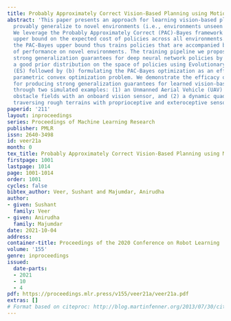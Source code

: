 ```yaml
---
title: Probably Approximately Correct Vision-Based Planning using Motion Primitives
abstract: 'This paper presents an approach for learning vision-based planners that
  provably generalize to novel environments (i.e., environments unseen during training).
  We leverage the Probably Approximately Correct (PAC)-Bayes framework to obtain an
  upper bound on the expected cost of policies across all environments. Minimizing
  the PAC-Bayes upper bound thus trains policies that are accompanied by a certificate
  of performance on novel environments. The training pipeline we propose provides
  strong generalization guarantees for deep neural network policies by (a) obtaining
  a good prior distribution on the space of policies using Evolutionary Strategies
  (ES) followed by (b) formulating the PAC-Bayes optimization as an efficiently-solvable
  parametric convex optimization problem. We demonstrate the efficacy of our approach
  for producing strong generalization guarantees for learned vision-based motion planners
  through two simulated examples: (1) an Unmanned Aerial Vehicle (UAV) navigating
  obstacle fields with an onboard vision sensor, and (2) a dynamic quadrupedal robot
  traversing rough terrains with proprioceptive and exteroceptive sensors.'
paperid: '211'
layout: inproceedings
series: Proceedings of Machine Learning Research
publisher: PMLR
issn: 2640-3498
id: veer21a
month: 0
tex_title: Probably Approximately Correct Vision-Based Planning using Motion Primitives
firstpage: 1001
lastpage: 1014
page: 1001-1014
order: 1001
cycles: false
bibtex_author: Veer, Sushant and Majumdar, Anirudha
author:
- given: Sushant
  family: Veer
- given: Anirudha
  family: Majumdar
date: 2021-10-04
address:
container-title: Proceedings of the 2020 Conference on Robot Learning
volume: '155'
genre: inproceedings
issued:
  date-parts:
  - 2021
  - 10
  - 4
pdf: https://proceedings.mlr.press/v155/veer21a/veer21a.pdf
extras: []
# Format based on citeproc: http://blog.martinfenner.org/2013/07/30/citeproc-yaml-for-bibliographies/
---
```

